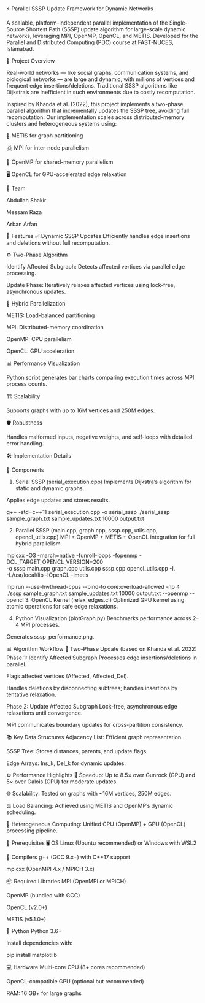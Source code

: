 ⚡ Parallel SSSP Update Framework for Dynamic Networks

A scalable, platform-independent parallel implementation of the Single-Source Shortest Path (SSSP) update algorithm for large-scale dynamic networks, leveraging MPI, OpenMP, OpenCL, and METIS.
Developed for the Parallel and Distributed Computing (PDC) course at FAST-NUCES, Islamabad.

📖 Project Overview

Real-world networks — like social graphs, communication systems, and biological networks — are large and dynamic, with millions of vertices and frequent edge insertions/deletions. Traditional SSSP algorithms like Dijkstra’s are inefficient in such environments due to costly recomputation.

Inspired by Khanda et al. (2022), this project implements a two-phase parallel algorithm that incrementally updates the SSSP tree, avoiding full recomputation. Our implementation scales across distributed-memory clusters and heterogeneous systems using:

🧩 METIS for graph partitioning

🖧 MPI for inter-node parallelism

🧵 OpenMP for shared-memory parallelism

🖥️ OpenCL for GPU-accelerated edge relaxation

👥 Team

Abdullah Shakir

Messam Raza

Arban Arfan

🚀 Features
✅ Dynamic SSSP Updates
Efficiently handles edge insertions and deletions without full recomputation.

⚙️ Two-Phase Algorithm

Identify Affected Subgraph: Detects affected vertices via parallel edge processing.

Update Phase: Iteratively relaxes affected vertices using lock-free, asynchronous updates.

🧵 Hybrid Parallelization

METIS: Load-balanced partitioning

MPI: Distributed-memory coordination

OpenMP: CPU parallelism

OpenCL: GPU acceleration

📊 Performance Visualization

Python script generates bar charts comparing execution times across MPI process counts.

🏗️ Scalability

Supports graphs with up to 16M vertices and 250M edges.

🛡️ Robustness

Handles malformed inputs, negative weights, and self-loops with detailed error handling.

🛠️ Implementation Details

📁 Components
1. Serial SSSP (serial_execution.cpp)
Implements Dijkstra’s algorithm for static and dynamic graphs.

Applies edge updates and stores results.


g++ -std=c++11 serial_execution.cpp -o serial_sssp
./serial_sssp sample_graph.txt sample_updates.txt 10000 output.txt

2. Parallel SSSP (main.cpp, graph.cpp, sssp.cpp, utils.cpp, opencl_utils.cpp)
MPI + OpenMP + METIS + OpenCL integration for full hybrid parallelism.


mpicxx -O3 -march=native -funroll-loops -fopenmp -DCL_TARGET_OPENCL_VERSION=200 \
-o sssp main.cpp graph.cpp utils.cpp sssp.cpp opencl_utils.cpp -I. \
-L/usr/local/lib -lOpenCL -lmetis

mpirun --use-hwthread-cpus --bind-to core:overload-allowed -np 4 \
./sssp sample_graph.txt sample_updates.txt 10000 output.txt --openmp --opencl
3. OpenCL Kernel (relax_edges.cl)
Optimized GPU kernel using atomic operations for safe edge relaxations.

4. Python Visualization (plotGraph.py)
Benchmarks performance across 2–4 MPI processes.

Generates sssp_performance.png.

📊 Algorithm Workflow
🔁 Two-Phase Update (based on Khanda et al. 2022)
Phase 1: Identify Affected Subgraph
Processes edge insertions/deletions in parallel.

Flags affected vertices (Affected, Affected_Del).

Handles deletions by disconnecting subtrees; handles insertions by tentative relaxation.

Phase 2: Update Affected Subgraph
Lock-free, asynchronous edge relaxations until convergence.

MPI communicates boundary updates for cross-partition consistency.

📚 Key Data Structures
Adjacency List: Efficient graph representation.

SSSP Tree: Stores distances, parents, and update flags.

Edge Arrays: Ins_k, Del_k for dynamic updates.

⚙️ Performance Highlights
🚀 Speedup: Up to 8.5× over Gunrock (GPU) and 5× over Galois (CPU) for moderate updates.

🌐 Scalability: Tested on graphs with ~16M vertices, 250M edges.

⚖️ Load Balancing: Achieved using METIS and OpenMP’s dynamic scheduling.

🔀 Heterogeneous Computing: Unified CPU (OpenMP) + GPU (OpenCL) processing pipeline.

🧰 Prerequisites
🖥️ OS
Linux (Ubuntu recommended) or Windows with WSL2

🔧 Compilers
g++ (GCC 9.x+) with C++17 support

mpicxx (OpenMPI 4.x / MPICH 3.x)

📦 Required Libraries
MPI (OpenMPI or MPICH)

OpenMP (bundled with GCC)

OpenCL (v2.0+)

METIS (v5.1.0+)

🐍 Python
Python 3.6+

Install dependencies with:

pip install matplotlib

💻 Hardware
Multi-core CPU (8+ cores recommended)

OpenCL-compatible GPU (optional but recommended)

RAM: 16 GB+ for large graphs
